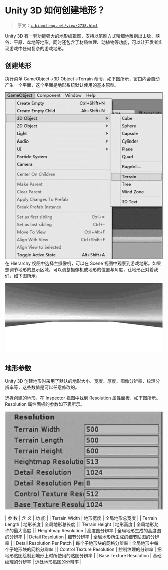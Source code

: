 # Unity 3D 如何创建地形？

> 原文：[`c.biancheng.net/view/2738.html`](http://c.biancheng.net/view/2738.html)

Unity 3D 有一套功能强大的地形编辑器，支持以笔刷方式精细地雕刻出山脉、峡谷、平原、盆地等地形，同时还包含了材质纹理、动植物等功能，可以让开发者实现游戏中任何复杂的游戏地形。

## 创建地形

执行菜单 GameObject→3D Object→Terrain 命令，如下图所示，窗口内会自动产生一个平面，这个平面是地形系统默认使用的基本原型。

![新建地形](img/bade8419c7a9907fd7e1a1f74515d7d1.png)
在 Hierarchy 视图中选择主摄像机，可以在 Scene 视图中观察到游戏地形。如果想调节地形的显示区域，可以调整摄像机或地形的位置与角度，让地形正对着我们，如下图所示。

![调整地形位置](img/f1891b02e8c61d50bc390004dcaa6588.png)

## 地形参数

Unity 3D 创建地形时采用了默认的地形大小、宽度、厚度、图像分辨率、纹理分辨率等，这些数值是可以任意修改的。

选择创建的地形，在 Inspector 视图中找到 Resolution 属性面板，如下图所示。Resolution 属性面板的参数如下表所示。

![Resolution 属性面板](img/e1a7c632f1758a9d313c387c84bd516f.png)

| 参 数 | 含 义 | 功 能 |
| Terrain Width | 地形宽度 | 全局地形总宽度 |
| Terrain Length | 地形长度 | 全局地形总长度 |
| Terrain Height | 地形高度 | 全局地形允许的最大高度 |
| Heightmap Resolution | 高度图分辨率 | 全局地形生成的高度图的分辨率 |
| Detail Resolution | 细节分辨率 | 全局地形所生成的细节贴图的分辨率 |
| Detail Resolution Per Patch | 每个子地形块的网格分辨率 | 全局地形中每个子地形块的网格分辨率 |
| Control Texture Resolution | 控制纹理的分辨率 | 把地形贴图绘制到地形上时所使用的贴图分辨率 |
| Base Texture Resolution | 基础纹理的分辨率 | 远处地形贴图的分辨率 |